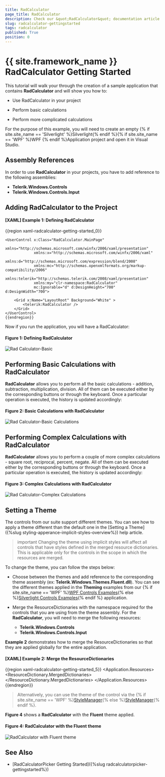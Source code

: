 ```yaml
---
title: RadCalculator
page_title: RadCalculator
description: Check our &quot;RadCalculator&quot; documentation article for the RadCalculator {{ site.framework_name }} control.
slug: radcalculator-gettingstarted
tags: radcalculator
published: True
position: 0
---
```


# {{ site.framework_name }} RadCalculator Getting Started

This tutorial will walk your through the creation of a sample application that contains __RadCalculator__ and will show you how to:
		  
* Use RadCalculator in your project

* Perform basic calculations

* Perform more complicated calculations

For the purpose of this example, you will need to create an empty {% if site.site_name == 'Silverlight' %}Silverlight{% endif %}{% if site.site_name == 'WPF' %}WPF {% endif %}Application project and open it in Visual Studio.

## Assembly References

In order to use __RadCalculator__ in your projects, you have to add reference to the following assemblies:

* __Telerik.Windows.Controls__
* __Telerik.Windows.Controls.Input__
		  
## Adding RadCalculator to the Project

#### __[XAML] Example 1: Defining RadCalculator__

{{region xaml-radcalculator-getting-started_0}}

	<UserControl x:Class="RadCalculator.MainPage"
	             xmlns="http://schemas.microsoft.com/winfx/2006/xaml/presentation"
	             xmlns:x="http://schemas.microsoft.com/winfx/2006/xaml"
	             xmlns:d="http://schemas.microsoft.com/expression/blend/2008"
	             xmlns:mc="http://schemas.openxmlformats.org/markup-compatibility/2006"
	             xmlns:telerik="http://schemas.telerik.com/2008/xaml/presentation"
	             xmlns:my="clr-namespace:RadCalculator"
	             mc:Ignorable="d" d:DesignHeight="700" d:DesignWidth="700">   
	  
		<Grid x:Name="LayoutRoot" Background="White" >
			<telerik:RadCalculator />		
	    </Grid>
	</UserControl>
	{{endregion}}

Now if you run the application, you will have a RadCalculator:

#### __Figure 1: Defining RadCalculator__
![Rad Calculator-Basic](images/RadCalculator-Basic.png)

## Performing Basic Calculations with RadCalculator

__RadCalculator__ allows you to perform all the basic calculations - addition, subtraction, multiplication, division. All of them can be executed either by the corresponding buttons or through the keyboard. Once a particular operation is executed, the history is updated accordingly:

#### __Figure 2: Basic Calculations with RadCalculator__
![Rad Calculator-Basic Calculations](images/RadCalculator-BasicCalculations.png)

## Performing Complex Calculations with RadCalculator

__RadCalculator__ allows you to perform a couple of more complex calculations - square root, reciprocal, percent, negate. All of them can be executed either by the corresponding buttons or through the keyboard. Once a particular operation is executed, the history is updated accordingly:

#### __Figure 3: Complex Calculations with RadCalculator__
![Rad Calculator-Complex Calculations](images/RadCalculator-ComplexCalculations.png)

## Setting a Theme

The controls from our suite support different themes. You can see how to apply a theme different than the default one in the [Setting a Theme]({%slug styling-apperance-implicit-styles-overview%}) help article.

>important Changing the theme using implicit styles will affect all controls that have styles defined in the merged resource dictionaries. This is applicable only for the controls in the scope in which the resources are merged. 

To change the theme, you can follow the steps below:

* Choose between the themes and add reference to the corresponding theme assembly (ex: **Telerik.Windows.Themes.Fluent.dll**). You can see the different themes applied in the **Theming** examples from our {% if site.site_name == 'WPF' %}[WPF Controls Examples](https://demos.telerik.com/wpf/){% else %}[Silverlight Controls Examples](https://demos.telerik.com/silverlight/#Calculator/Theming){% endif %} application.

* Merge the ResourceDictionaries with the namespace required for the controls that you are using from the theme assembly. For the __RadCalculator__, you will need to merge the following resources:

	* __Telerik.Windows.Controls__
	* __Telerik.Windows.Controls.Input__

__Example 2__ demonstrates how to merge the ResourceDictionaries so that they are applied globally for the entire application.

#### __[XAML] Example 2: Merge the ResourceDictionaries__  
{{region xaml-radcalculator-getting-started_5}}
	<Application.Resources>
		<ResourceDictionary>
			<ResourceDictionary.MergedDictionaries>
				<ResourceDictionary Source="/Telerik.Windows.Themes.Fluent;component/Themes/System.Windows.xaml"/>
				<ResourceDictionary Source="/Telerik.Windows.Themes.Fluent;component/Themes/Telerik.Windows.Controls.xaml"/>
				<ResourceDictionary Source="/Telerik.Windows.Themes.Fluent;component/Themes/Telerik.Windows.Controls.Input.xaml"/>
			</ResourceDictionary.MergedDictionaries>
		</ResourceDictionary>
	</Application.Resources>
{{endregion}}

>Alternatively, you can use the theme of the control via the {% if site.site_name == 'WPF' %}[StyleManager](https://docs.telerik.com/devtools/wpf/styling-and-appearance/stylemanager/common-styling-apperance-setting-theme-wpf){% else %}[StyleManager](https://docs.telerik.com/devtools/silverlight/styling-and-appearance/stylemanager/common-styling-apperance-setting-theme){% endif %}.

__Figure 4__ shows a __RadCalculator__ with the **Fluent** theme applied.
	
#### __Figure 4: RadCalculator with the Fluent theme__
![RadCalculator with Fluent theme](images/radcalculator-setting-theme.png)

## See Also

* [RadCalculatorPicker Getting Started]({%slug radcalculatorpicker-gettingstarted%})
